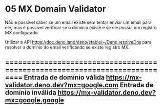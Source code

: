 # 05 MX Domain Validator

Não é possível saber se um email existe sem tentar enviar um email para ele, mas é possível verificar se o domínio existe e se ele possui um registro MX configurado.

Utilizar a API https://doc.deno.land/deno/stable/~/Deno.resolveDns para resolver o dominio do email verificando se existe registro MX.

==========================================================================
Entrada de domínio válida https://mx-validator.deno.dev?mx=google.com
Entrada de domínio inválida https://mx-validator.deno.dev?mx=google.google
--------------------------------------------------------------------------